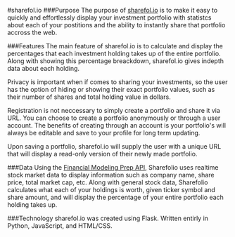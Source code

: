 #sharefol.io
###Purpose
The purpose of [sharefol.io](https://www.sharefol.io/) is to make it easy to quickly and effortlessly display your investment portfolio with statistcs about each of your postitions and the ability to instantly share that portfolio accross the web.

###Features
The main feature of sharefol.io is to calculate and display the percentages that each investment holding takes up of the entire portfolio. Along with showing this percentage breackdown, sharefol.io gives indepth data about each holding. 

Privacy is important when if comes to sharing your investments, so the user has the option of hiding or showing their exact portfolio values, such as their number of shares and total holding value in dollars. 

Registration is not neccessary to simply create a portfolio and share it via URL. You can choose to create a portfolio anonymously or through a user account. The benefits of creating through an account is your portfolio's will always be editable and save to your profile for long term updating. 

Upon saving a portfolio, sharefol.io will supply the user with a unique URL that will display a read-only version of their newly made portfolio.



###Data
Using the [Financial Modeling Prep API](https://site.financialmodelingprep.com/developer/docs/), Sharefolio uses realtime stock market data to display information such as company name, share price, total market cap, etc. Along with general stock data, Sharefolio calculates what each of your holdings is worth, given ticker symbol and share amount, and will display the percentage of your entire portfolio each holding takes up.

###Technology
sharefol.io was created using Flask. Written entirly in Python, JavaScript, and HTML/CSS.